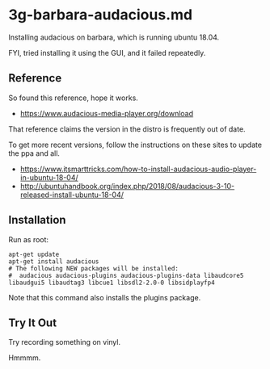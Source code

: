 
# 3g-barbara-audacious.md

Installing audacious on barbara, which is running ubuntu 18.04.

FYI, tried installing it using the GUI, and it failed repeatedly.

## Reference

So found this reference, hope it works.

- https://www.audacious-media-player.org/download

That reference claims the version in the distro is frequently out of date.

To get more recent versions, follow the instructions on these sites to update the ppa and all.

- https://www.itsmarttricks.com/how-to-install-audacious-audio-player-in-ubuntu-18-04/
- http://ubuntuhandbook.org/index.php/2018/08/audacious-3-10-released-install-ubuntu-18-04/

## Installation

Run as root:

```
apt-get update
apt-get install audacious
# The following NEW packages will be installed:
#  audacious audacious-plugins audacious-plugins-data libaudcore5 libaudgui5 libaudtag3 libcue1 libsdl2-2.0-0 libsidplayfp4
```

Note that this command also installs the plugins package.

## Try It Out

Try recording something on vinyl.

Hmmmm.

